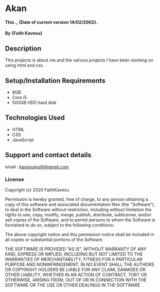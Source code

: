 # Akan
#### This ., {Date of current version 14/02/2002}.
#### By **{Faith Kavesu}**
## Description
This projects is about me and the various projects I have been working on using html and css.
## Setup/Installation Requirements
* 8GB
* Core i5
* 500GB HDD hard disk
## Technologies Used
* HTML
* CSS
* JavaScript
## Support and contact details
email : kavesumulili@gmail.com
### License
Copyright (c) 2020 FaithKavesu

Permission is hereby granted, free of charge, to any person obtaining a copy
of this software and associated documentation files (the "Software"), to deal
in the Software without restriction, including without limitation the rights
to use, copy, modify, merge, publish, distribute, sublicense, and/or sell
copies of the Software, and to permit persons to whom the Software is
furnished to do so, subject to the following conditions:

The above copyright notice and this permission notice shall be included in all
copies or substantial portions of the Software.

THE SOFTWARE IS PROVIDED "AS IS", WITHOUT WARRANTY OF ANY KIND, EXPRESS OR
IMPLIED, INCLUDING BUT NOT LIMITED TO THE WARRANTIES OF MERCHANTABILITY,
FITNESS FOR A PARTICULAR PURPOSE AND NONINFRINGEMENT. IN NO EVENT SHALL THE
AUTHORS OR COPYRIGHT HOLDERS BE LIABLE FOR ANY CLAIM, DAMAGES OR OTHER
LIABILITY, WHETHER IN AN ACTION OF CONTRACT, TORT OR OTHERWISE, ARISING FROM,
OUT OF OR IN CONNECTION WITH THE SOFTWARE OR THE USE OR OTHER DEALINGS IN THE
SOFTWARE